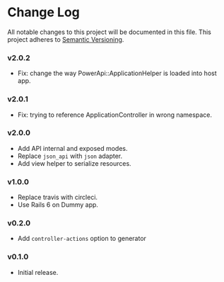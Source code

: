 # Change Log
All notable changes to this project will be documented in this file.
This project adheres to [Semantic Versioning](http://semver.org/).

### v2.0.2

* Fix: change the way PowerApi::ApplicationHelper is loaded into host app.

### v2.0.1

* Fix: trying to reference ApplicationController in wrong namespace.
### v2.0.0

* Add API internal and exposed modes.
* Replace `json_api` with `json` adapter.
* Add view helper to serialize resources.

### v1.0.0

* Replace travis with circleci.
* Use Rails 6 on Dummy app.

### v0.2.0

* Add `controller-actions` option to generator
### v0.1.0

* Initial release.
